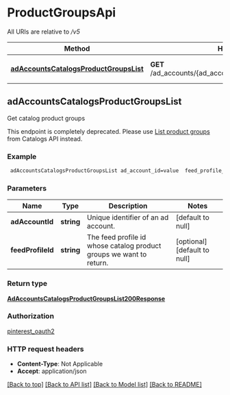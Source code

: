 # ProductGroupsApi

All URIs are relative to */v5*

Method | HTTP request | Description
------------- | ------------- | -------------
[**adAccountsCatalogsProductGroupsList**](ProductGroupsApi.md#adAccountsCatalogsProductGroupsList) | **GET** /ad_accounts/{ad_account_id}/product_groups/catalogs | Get catalog product groups



## adAccountsCatalogsProductGroupsList

Get catalog product groups

This endpoint is completely deprecated. Please use <a href='/docs/api/v5/#operation/catalogs_product_groups/list'>List product groups</a> from Catalogs API instead.

### Example

```bash
 adAccountsCatalogsProductGroupsList ad_account_id=value  feed_profile_id=value
```

### Parameters


Name | Type | Description  | Notes
------------- | ------------- | ------------- | -------------
 **adAccountId** | **string** | Unique identifier of an ad account. | [default to null]
 **feedProfileId** | **string** | The feed profile id whose catalog product groups we want to return. | [optional] [default to null]

### Return type

[**AdAccountsCatalogsProductGroupsList200Response**](AdAccountsCatalogsProductGroupsList200Response.md)

### Authorization

[pinterest_oauth2](../README.md#pinterest_oauth2)

### HTTP request headers

- **Content-Type**: Not Applicable
- **Accept**: application/json

[[Back to top]](#) [[Back to API list]](../README.md#documentation-for-api-endpoints) [[Back to Model list]](../README.md#documentation-for-models) [[Back to README]](../README.md)

